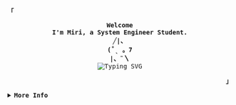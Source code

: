 <div align="justify">
  <p align="left">
    <strong>
      <samp>「</samp>
    </strong>
  </p>
  <p align="center">
    <samp>
      <b>
        Welcome
        <br />
        I'm Miri, a System Engineer Student.
        <br />
                       ╱|、
        <br />
                     (˚ˎ 。7  
        <br />
                      |、˜〵    
      </b>
      <br />
      <img
        src="https://readme-typing-svg.demolab.com/?font=Iosevka&size=16&pause=1000&color=731433&center=true&vCenter=true&width=435&lines=Just+a+beginner+learning+to+code!+♡"
        alt="Typing SVG"
      />
    </samp>
  </p>
  <p align="right">
    <strong>
      <samp>」</samp>
    </strong>
  </p>
  <details>
    <summary>
      <samp>
        <b>More Info</b>
      </samp>
    </summary>
    <br />
    <h2></h2>
    <p align="center">
      <samp>
        [ <a href="https://linktr.ee/1tsMiri">socials</a> .
        <a href="https://discord.gg/Aee7t3w">discord</a> .
        <a href="mailto:tinymiricomms@gmail.com">contact</a> ]
      </samp>
    </p>
    <h2></h2>
    <br />
    <div align="center">
      <table>
        <tr>
          <td>
            <a href="#--------">
              <img
                align="center"
                alt="GitHub Stats"
                src="https://github-readme-stats.vercel.app/api?username=1tsm1ri&theme=dracula&hide_border=false&include_all_commits=false&count_private=false"
              />
            </a>
          </td>
          <td>
            <a href="#--------">
              <img
                align="center"
                alt="Top Language"
                src="https://github-readme-stats.vercel.app/api/top-langs/?username=1tsm1ri&theme=dracula&hide_border=false&include_all_commits=false&count_private=false&layout=compact"
              />
            </a>
          </td>
        </tr>
      </table>
    </div>
  </details>
</div>
